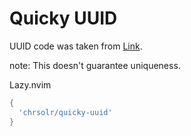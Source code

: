 # Quicky UUID


UUID code was taken from [Link](https://gist.github.com/jrus/3197011).

note: This doesn't guarantee uniqueness.

Lazy.nvim

```lua
{
  'chrsolr/quicky-uuid'
}
```